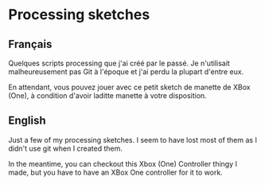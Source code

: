 # Processing sketches

## Français

Quelques scripts processing que j'ai créé par le passé. Je n'utilisait malheureusement pas Git à l'époque et j'ai perdu la plupart d'entre eux.

En attendant, vous pouvez jouer avec ce petit sketch de manette de XBox (One), à condition d'avoir laditte manette à votre disposition.


## English 

Just a few of my processing sketches. I seem to have lost most of them as I didn't use git when I created them. 

In the meantime, you can checkout this Xbox (One) Controller thingy I made, but you have to have an XBox One controller for it to work.